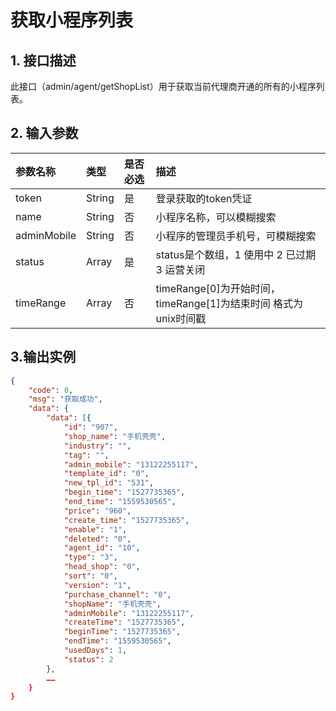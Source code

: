 # 获取小程序列表

## 1. 接口描述

此接口（admin/agent/getShopList）用于获取当前代理商开通的所有的小程序列表。

## 2. 输入参数

| 参数名称 | 类型 | 是否必选 | 描述 |
| :--- | :--- | :--- | :--- |
| token | String | 是 | 登录获取的token凭证 |
| name | String | 否 | 小程序名称，可以模糊搜索 |
| adminMobile | String | 否 | 小程序的管理员手机号，可模糊搜索 |
| status | Array | 是 | status是个数组，1 使用中 2 已过期 3 运营关闭 |
| timeRange | Array | 否 | timeRange\[0\]为开始时间，timeRange\[1\]为结束时间 格式为unix时间戳 |

## 3.输出实例

```json
{
	"code": 0,
	"msg": "获取成功",
	"data": {
		"data": [{
			"id": "907",
			"shop_name": "手机壳壳",
			"industry": "",
			"tag": "",
			"admin_mobile": "13122255117",
			"template_id": "0",
			"new_tpl_id": "531",
			"begin_time": "1527735365",
			"end_time": "1559530565",
			"price": "960",
			"create_time": "1527735365",
			"enable": "1",
			"deleted": "0",
			"agent_id": "10",
			"type": "3",
			"head_shop": "0",
			"sort": "0",
			"version": "1",
			"purchase_channel": "0",
			"shopName": "手机壳壳",
			"adminMobile": "13122255117",
			"createTime": "1527735365",
			"beginTime": "1527735365",
			"endTime": "1559530565",
			"usedDays": 1,
			"status": 2
		},
		……
	}
}	
```



